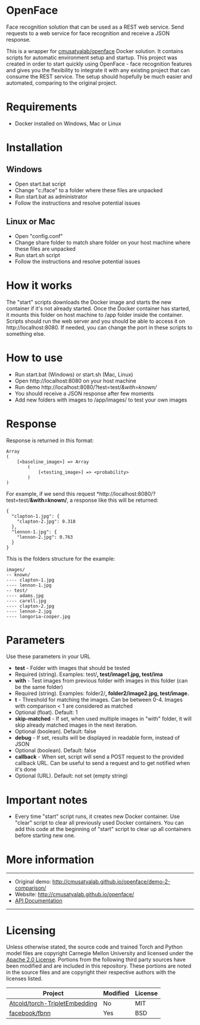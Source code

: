 # OpenFace
Face recognition solution that can be used as a REST web service. Send requests to a web service for face recognition and receive a JSON response.

This is a wrapper for [cmusatyalab/openface](https://github.com/cmusatyalab/openface) Docker solution. It contains scripts for automatic environment setup and startup. This project was created in order to start quickly using OpenFace - face recognition features and gives you the flexibility to integrate it with any existing project that can consume the REST service. The setup should hopefully be much easier and automated, comparing to the original project.

# Requirements
- Docker installed on Windows, Mac or Linux

# Installation 

## Windows
- Open start.bat script
- Change "c:/face" to a folder where these files are unpacked
- Run start.bat as administrator
- Follow the instructions and resolve potential issues

## Linux or Mac
- Open "config.conf"
- Change share folder to match share folder on your host machine where these files are unpacked
- Run start.sh script
- Follow the instructions and resolve potential issues

# How it works
The "start" scripts downloads the Docker image and starts the new container if it's not already started. Once the Docker container has started, it mounts this folder on host machine to /app folder inside the container. Scripts should run the web server and you should be able to access it on http://localhost:8080. If needed, you can change the port in these scripts to something else.

# How to use
- Run start.bat (Windows) or start.sh (Mac, Linux)
- Open http://localhost:8080 on your host machine
- Run demo http://localhost:8080/?test=test/*&with=known/*
- You should receive a JSON response after few moments
- Add new folders with images to /app/images/ to test your own images

# Response
Response is returned in this format:

```
Array
(
    [<baseline_image>] => Array
        (
            [<testing_image>] => <probability>
        )
)
```

For example, if we send this request *http://localhost:8080/?test=test/**&with=known/**, a response like this will be returned:
```
{
  "clapton-1.jpg": {
    "clapton-2.jpg": 0.318
  },
  "lennon-1.jpg": {
    "lennon-2.jpg": 0.763
  }
}
```

This is the folders structure for the example:

```
images/
-- known/
---- clapton-1.jpg
---- lennon-1.jpg
-- test/
---- adams.jpg
---- carell.jpg
---- clapton-2.jpg
---- lennon-2.jpg
---- longoria-cooper.jpg
```



# Parameters
Use these parameters in your URL
- <b>test</b> - Folder with images that should be tested
 - Required (string). Examples: test/**, test/image1.jpg, test/ima** 
- <b>with</b> - Test images from previous folder with images in this folder (can be the same folder)
 - Required (string). Examples: folder2/**, folder2/image2.jpg, test/image.**
- <b>t</b> - Threshold for matching the images. Can be between 0-4. Images with comparison < 1 are considered as matched
 - Optional (float). Default: 1
- <b>skip-matched</b> - If set, when used multiple images in "with" folder, it will skip already matched images in the next iteration.
 - Optional (boolean). Default: false
- <b>debug</b> - If set, results will be displayed in readable form, instead of JSON
 - Optional (boolean). Default: false
- <b>callback</b> - When set, script will send a POST request to the provided callback URL. Can be useful to send a request and to get notified when it's done
 - Optional (URL). Default: not set (empty string)
 
# Important notes
- Every time "start" script runs, it creates new Docker container. Use "clear" script to clear all previously used Docker containers. You can add this code at the beginning of "start" script to clear up all containers before starting new one.
 

# More information
---

+ Original demo: http://cmusatyalab.github.io/openface/demo-2-comparison/
+ Website: http://cmusatyalab.github.io/openface/
+ [API Documentation](http://openface-api.readthedocs.org/en/latest/index.html)

---

# Licensing
Unless otherwise stated, the source code and trained Torch and Python
model files are copyright Carnegie Mellon University and licensed
under the [Apache 2.0 License](./LICENSE).
Portions from the following third party sources have
been modified and are included in this repository.
These portions are noted in the source files and are
copyright their respective authors with
the licenses listed.

Project | Modified | License
---|---|---|
[Atcold/torch-TripletEmbedding](https://github.com/Atcold/torch-TripletEmbedding) | No | MIT
[facebook/fbnn](https://github.com/facebook/fbnn) | Yes | BSD
